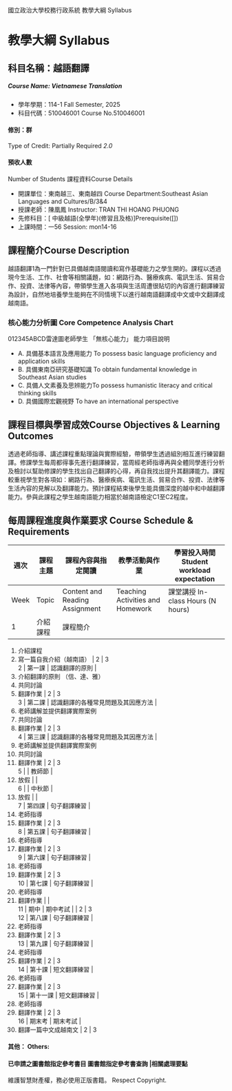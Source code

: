 國立政治大學校務行政系統 教學大綱 Syllabus
# 教學大綱 Syllabus
##  科目名稱：越語翻譯
#####  Course Name: Vietnamese Translation
  * 學年學期：114-1 Fall Semester, 2025 
  * 科目代碼：510046001 Course No.510046001
#### 修別：群
Type of Credit: Partially Required 
_2.0_
#### 預收人數
Number of Students
課程資料Course Details
  * 開課單位：東南越三、東南越四 Course Department:Southeast Asian Languages and Cultures/B/3&4 
  * 授課老師：陳凰鳳 Instructor: TRAN THI HOANG PHUONG 
  * 先修科目：[ 中級越語(全學年)(修習且及格)]Prerequisite([])
  * 上課時間：一56 Session: mon14-16
##  課程簡介Course Description
越語翻譯1為一門針對已具備越南語閱讀和寫作基礎能力之學生開的。課程以透過現今生活、工作、社會等相關議題，如：網路行為、醫療疾病、電訊生活、貿易合作、投資、法律等內容，帶領學生進入各項與生活周遭很貼切的內容進行翻譯練習為設計，自然地培養學生能夠在不同情境下以進行越南語翻譯成中文或中文翻譯成越南語。
###  核心能力分析圖 Core Competence Analysis Chart
012345ABCD雷達圖老師學生
「無核心能力」 
能力項目說明
  * A. 具備基本語言及應用能力 To possess basic language proficiency and application skills
  * B. 具備東南亞研究基礎知識 To obtain fundamental knowledge in Southeast Asian studies
  * C. 具備人文素養及思辨能力To possess humanistic literacy and critical thinking skills
  * D. 具備國際宏觀視野 To have an international perspective
##  課程目標與學習成效Course Objectives & Learning Outcomes 
透過老師指導、講述課程重點理論與實際經驗，帶領學生透過組別相互進行練習翻譯。修課學生每周都得事先進行翻譯練習，當周經老師指導再與全體同學進行分析及檢討以幫助修課的學生找出自己翻譯的心得，再自我找出提升其翻譯能力。課程較重視學生對各項如：網路行為、醫療疾病、電訊生活、貿易合作、投資、法律等生活內容的見解以及翻譯能力。預計課程結束後學生能具備深度的越中和中越翻譯能力。參與此課程之學生越南語能力相當於越南語檢定C1至C2程度。
##  每周課程進度與作業要求 Course Schedule & Requirements
|  週次 |  課程主題 |  課程內容與指定閱讀 |  教學活動與作業 |  學習投入時間 Student workload expectation  
---|---|---|---|---  
Week |  Topic |  Content and Reading Assignment |  Teaching Activities and Homework |  課堂講授 In-class Hours (N hours) |  課程前後 Out-of-class Hours (Nx1.5 hours)  
1 |  介紹課程 |  課程簡介 | 
  1. 介紹課程
  2. 寫一篇自我介紹（越南語）
|  2 |  3  
2 |  第一課 |  認識翻譯的原則 | 
  1. 介紹翻譯的原則 （信、達、雅）
  2. 共同討論
  3. 翻譯作業
|  2 |  3  
3 |  第二課 |  認識翻譯的各種常見問題及其因應方法 | 
  1. 老師講解並提供翻譯實際案例
  2. 共同討論
  3. 翻譯作業
|  2 |  3  
4 |  第三課 |  認識翻譯的各種常見問題及其因應方法 | 
  1. 老師講解並提供翻譯實際案例
  2. 共同討論
  1. 翻譯作業
|  2 |  3  
5 |  |  教師節 | 
  1. 放假
|  |   
6 |  |  中秋節 | 
  1. 放假
|  |   
7 |  第四課 |  句子翻譯練習 | 
  1. 老師指導
  2. 翻譯作業
|  2 |  3  
8 |  第五課 |  句子翻譯練習 | 
  1. 老師指導
  1. 翻譯作業
|  2 |  3  
9 |  第六課 |  句子翻譯練習 | 
  1. 老師指導
  2. 翻譯作業
|  2 |  3  
10 |  第七課 |  句子翻譯練習 | 
  1. 老師指導
  2. 翻譯作業
|  |   
11 |  期中 |  期中考試 |  |  2 |  3  
12 |  第八課 |  句子翻譯練習 | 
  1. 老師指導
  1. 翻譯作業
|  2 |  3  
13 |  第九課 |  句子翻譯練習 | 
  1. 老師指導
  1. 翻譯作業
|  2 |  3  
14 |  第十課 |  短文翻譯練習 | 
  1. 老師指導
  1. 翻譯作業
|  2 |  3  
15 |  第十一課 |  短文翻譯練習 | 
  1. 老師指導
  2. 翻譯作業
|  2 |  3  
16 |  期末考 |  期末考試 | 
  1. 翻譯一篇中文成越南文
|  2 |  3  
####  其他： Others:
####  已申請之圖書館指定參考書目  圖書館指定參考書查詢 |相關處理要點
維護智慧財產權，務必使用正版書籍。 Respect Copyright.